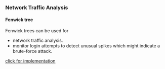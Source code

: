 ### Network Traffic Analysis

#### Fenwick tree

Fenwick trees can be used for

- network traffic analysis.
- monitor login attempts to detect unusual spikes which might indicate a brute-force attack.

[click for implementation](../codes/fenwick_tree.md)
